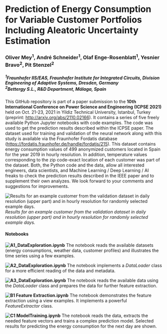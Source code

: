 # Prediction of Energy Consumption for Variable Customer Portfolios Including Aleatoric Uncertainty Estimation
### Oliver Mey<sup>1</sup>, André Schneider<sup>1</sup>, Olaf Enge-Rosenblatt<sup>1</sup>, Yesnier Bravo<sup>2</sup>, Pit Stenzel<sup>2</sup>
##### <sup>1</sup>Fraunhofer IIS/EAS, Fraunhofer Institute for Integrated Circuits, Division Engineering of Adaptive Systems, Dresden, Germany<br><sup>2</sup>Bettergy S.L., R&D Department, Málaga, Spain

This GitHub repository is part of a paper submission to the **10th International Conference on Power Science and Engineering (ICPSE 2021)** held on Oct. 21-23, 2021 in Yildiz Technical University, Istanbul, Turkey (preprint: http://arxiv.org/abs/2110.02166). It contains a series of five freely available Python Jupyter notebooks with code examples. The code was used to get the prediction results described within the ICPSE paper. The dataset used for training and validation of the neural network along with this study is available via the Fraunhofer Fordatis database (https://fordatis.fraunhofer.de/handle/fordatis/215). This dataset contains energy consumption values of 499 anonymized customers located in Spain for the year 2019 in hourly resolution. In addition, temperature values corresponding to the zip code-exact location of each customer was part of the dataset. Both, the Python code and the data, allow all interested engineers, data scientists, and Machine Learning / Deep Learning / AI freaks to check the prediction results described in the IEEE paper and to supplement their own analyzes. We look forward to your comments and suggestions for improvements.

![Results for an example customer from the validation dataset in daily resolution (upper part) and in hourly resolution for randomly selected example
days.](figures/figure_5.png)
*Results for an example customer from the validation dataset in daily resolution (upper part) and in hourly resolution for randomly selected example
days.*

#### Notebooks

**![A1_DataExploration.ipynb](notebooks/A1_DataExploration.ipynb)**
The notebook reads the available datasets (energy consumptions, weather data, customer profiles) and illustrates the time series using a few examples.

**![A2_DataExploration.ipynb](notebooks/A2_DataExploration.ipynb)**
The notebook implements a *DataLoader* class for a more efficient reading of the data and metadata. 

**![A3_DataExploration.ipynb](notebooks/A3_DataExploration.ipynb)**
The notebook reads the available data using the *DataLoader* class and prepares the data for further feature extraction.

**![B1 Feature Extraction.ipynb](notebooks/B1_FeatureExtraction.ipynb)**
The notebook demonstrates the feature extraction using a view examples. It implements a powerful *FeatureExtractor* class.

**![C1 ModelTraining.ipynb](notebooks/C1_ModelTraining.ipynb)**
The notebook reads the data, extracts the needed feature vectors and trains a complex prediction model. Selected results for predicting the energy consumption for the next day are shown.

